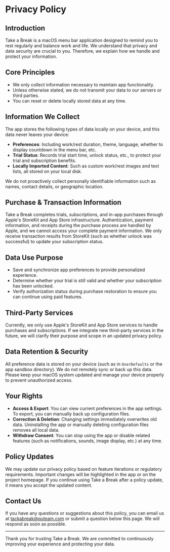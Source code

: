 # Privacy Policy

## Introduction

Take a Break is a macOS menu bar application designed to remind you to rest regularly and balance work and life. We understand that privacy and data security are crucial to you. Therefore, we explain how we handle and protect your information.

## Core Principles

- We only collect information necessary to maintain app functionality.
- Unless otherwise stated, we do not transmit your data to our servers or third parties.
- You can reset or delete locally stored data at any time.

## Information We Collect

The app stores the following types of data locally on your device, and this data never leaves your device:

- **Preferences**: Including work/rest duration, theme, language, whether to display countdown in the menu bar, etc.
- **Trial Status**: Records trial start time, unlock status, etc., to protect your trial and subscription benefits.
- **Locally Imported Content**: Such as custom work/rest images and text lists, all stored on your local disk.

We do not proactively collect personally identifiable information such as names, contact details, or geographic location.

## Purchase & Transaction Information

Take a Break completes trials, subscriptions, and in-app purchases through Apple's StoreKit and App Store infrastructure. Authentication, payment information, and receipts during the purchase process are handled by Apple, and we cannot access your complete payment information. We only receive transaction results from StoreKit (such as whether unlock was successful) to update your subscription status.

## Data Use Purpose

- Save and synchronize app preferences to provide personalized experience.
- Determine whether your trial is still valid and whether your subscription has been unlocked.
- Verify authorization status during purchase restoration to ensure you can continue using paid features.

## Third-Party Services

Currently, we only use Apple's StoreKit and App Store services to handle purchases and subscriptions. If we integrate new third-party services in the future, we will clarify their purpose and scope in an updated privacy policy.

## Data Retention & Security

All preference data is stored on your device (such as in `UserDefaults` or the app sandbox directory). We do not remotely sync or back up this data. Please keep your macOS system updated and manage your device properly to prevent unauthorized access.

## Your Rights

- **Access & Export**: You can view current preferences in the app settings. To export, you can manually back up configuration files.
- **Correction & Deletion**: Changing settings immediately overwrites old data. Uninstalling the app or manually deleting configuration files removes all local data.
- **Withdraw Consent**: You can stop using the app or disable related features (such as notifications, sounds, image display, etc.) at any time.

## Policy Updates

We may update our privacy policy based on feature iterations or regulatory requirements. Important changes will be highlighted in the app or on the project homepage. If you continue using Take a Break after a policy update, it means you accept the updated content.

## Contact Us

If you have any questions or suggestions about this policy, you can email us at [tackabreak@quteam.com](mailto:tackabreak@quteam.com) or submit a question below this page. We will respond as soon as possible.

---

Thank you for trusting Take a Break. We are committed to continuously improving your experience and protecting your data.
